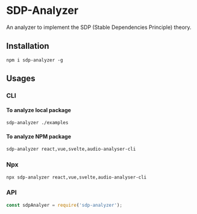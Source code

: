 # SDP-Analyzer

An analyzer to implement the SDP (Stable Dependencies Principle) theory.

## Installation

```
npm i sdp-analyzer -g
```

## Usages

### CLI

#### To analyze local package

```bash
sdp-analyzer ./examples
```

#### To analyze NPM package

```bash
sdp-analyzer react,vue,svelte,audio-analyser-cli
```

### Npx

```bash
npx sdp-analyzer react,vue,svelte,audio-analyser-cli
```

### API

```javascript
const sdpAnalyer = require('sdp-analyzer');
```
